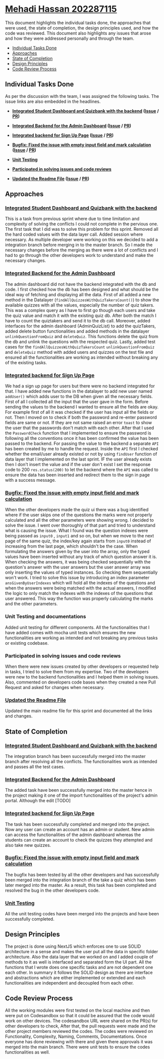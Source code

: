 # [Mehadi Hassan 202287115](https://github.com/mehadihn)

This document highlights the individual tasks done, the approaches that were used, the state of completion, the design principles used, and how the code was reviewed. This document also highlights any issues that arose and how they were addressed personally and through the team.

- [Individual Tasks Done](#individual-tasks-done)
- [Approaches](#approaches)
- [State of Completion](#state-of-completion)
- [Design Principles](#design-principles)
- [Code Review Process](#code-review-process)

## Individual Tasks Done

As per the discussion with the team, I was assigned the following tasks. The issue links are also embedded in the headlines.

- **[Integrated Student Dashboard and Quizbank with the backend](#integrated-student-dashboard-and-quizbank-with-the-backend) ([Issue](https://github.com/MUN-COMP6905/project-hteam/issues/120) / [PR](https://github.com/MUN-COMP6905/project-hteam/pull/135))** 

- **[Integrated Backend for the Admin Dashboard](#integrated-backend-for-the-admin-dashboard) ([Issue](https://github.com/MUN-COMP6905/project-hteam/issues/153) / [PR](https://github.com/MUN-COMP6905/project-hteam/pull/154))**

- **[Integrated backend for Sign Up Page](#integrated-backend-for-sign-up-page) ([Issue](https://github.com/MUN-COMP6905/project-hteam/issues/155) / [PR](https://github.com/MUN-COMP6905/project-hteam/pull/158))**

- **[Bugfix: Fixed the issue with empty input field and mark calculation](#bugfix-fixed-the-issue-with-empty-input-field-and-mark-calculation) ([Issue](https://github.com/MUN-COMP6905/project-hteam/issues/177) / [PR](https://github.com/MUN-COMP6905/project-hteam/pull/180))**

- **[Unit Testing](#unit-testing-and-documentations)**

- **[Participated in solving issues and code reviews](#participated-in-solving-issues-and-code-reviews)**

- **[Updated the Readme File](#updated-the-readme-file) ([Issue](https://github.com/MUN-COMP6905/project-hteam/issues/170) / [PR](https://github.com/MUN-COMP6905/project-hteam/pull/172))**

## Approaches

### [Integrated Student Dashboard and Quizbank with the backend](https://github.com/MUN-COMP6905/project-hteam/pull/135)

This is a task from previous sprint where due to time limitation and complexity of solving the conflicts I could not complete in the pervious one. The first task that I did was to solve this problem for this sprint. Removed all the hard coded values with the data layer call. Added session where necessary. As multiple developer were working on this we decided to add a integration branch before merging in to the master branch. So I made the necessary changes before the merging as there were a lot of conflicts and I had to go through the other developers work to understand and make the necessary changes.

### [Integrated Backend for the Admin Dashboard](https://github.com/MUN-COMP6905/project-hteam/pull/154)

The admin dashboard did not have the backend integrated with the db and code. I first checked how the db has been designed and what should be the ideal way of fetching and displaying all the data. First of all added a new method in the Datalayer (`findAllQuizzesWithQuizTakersCount()`) to show the available quizzes with all the values, especially the number of quiz takers. This was a complex query as I have to first go though each users and take the quiz value and match it with the existing quiz db. After both the match I have to count the quiztakers and send it to the db call. Moreover, added interfaces for the admin dashboard (AdminQuizList) to add the quizTakers, added delete button functionalities and added methods in the datalayer `unlinkQuestionFromQuiz` and `deleteQuiz`. This functions delete the quiz from the db and unlink the questions with the respected quiz. Lastly, added test cases for the `findAllQuizzesWithQuizTakersCount` `unlinkQuestionFromQuiz` and `deleteQuiz` method with added users and quizzes on the test file and ensured all the functionalities are working as intended without breaking any of the existing tasks.

### [Integrated backend for Sign Up Page](https://github.com/MUN-COMP6905/project-hteam/pull/158)

We had a sign up page for users but there were no backend integrated for that. I have added new functions in the datalayer to add new user named `addUser()` which adds user to the DB when given all the necessary fields. First of all I collected all the input that the user gave in the form. Before sending the values to the backend I wanted to ensure all the fields are okay. For example first of all it was checked if the user has input all the fields or not. Then I moved on to check if both the password and re-enter password fields are same or not. If they are not same raised an error `toast` to show the user that the passwords don't match with each other. After that I used the `PasswordCheck` function that I implemented to ensure the password is following all the conventions once it has been confirmed the value has been passed to the backend. For passing the value to the backend a separate `API` has been created by me to handle the request. Inside the `API` first I checked whether the email/user already existed or not by using `findUser` function of data layer that I implemented on the last sprint. IF the user already exists then I don't insert the value and if the user don't exist I set the response code to 200 `res.status(200)` to let the backend where the `API` was called to ensure the data has been inserted and redirect them to the sign in page with a success message.

### [Bugfix: Fixed the issue with empty input field and mark calculation](https://github.com/MUN-COMP6905/project-hteam/pull/180)

When the other developers made the quiz ui there was a bug identified where if the user skips one of the questions the marks were not properly calculated and all the other parameters were showing wrong. I decided to solve the issue. I went over thoroughly of that part and tried to understand what is causing the issue. What I found was the question indexes were being passed as `input0` , `input1` and so on, but when we move to the next page of the same quiz, the index/key again starts from `input0` instead of increasing from the last page, which shouldn't be the case.  When formulating the answers given by the user into the array, only the typed values have been inserted without any track of which question answer it is.  When checking the answers, it was being checked sequentially with the question's answer with the user answers but the user answer array was only inserting the values of typed instances. So checking them sequentially won't work. I tried to solve this issue by introducing an index parameter `ansGivenByUserIndexes` which will hold all the indexes of the questions and when the answers were being matched with the actual answers, I modified the logic to only match the indexes with the indexes of the questions that user answered. This way the function was properly calculating the marks and the other parameters.

### Unit Testing and documentations

Added unit testing for different components. All the functionalities that I have added comes with mocha unit tests which ensures the new functionalities are working as intended and not breaking any previous tasks or existing codebase.

### Participated in solving issues and code reviews

When there were new issues created by other developers or requested help in tasks, I tried to solve them from my expertise. Two of the developers were new to the backend functionalities and I helped them in solving issues. Also, commented on developers code bases when they created a new Pull Request and asked for changes when necessary.

### [Updated the Readme File](https://github.com/MUN-COMP6905/project-hteam/pull/172)

Updated the main readme file for this sprint and documented all the links and changes. 

## State of Completion

### [Integrated Student Dashboard and Quizbank with the backend](#integrated-student-dashboard-and-quizbank-with-the-backend)

The integration branch has been successfully merged into the master branch after resolving all the conflicts. The functionalities work as intended and passes all the test cases.

### [Integrated Backend for the Admin Dashboard](#integrated-backend-for-the-admin-dashboard)

The added task have been successfully merged into the master hence in the project making it one of the import functionalities of the project's admin portal. Although the edit [TODO]

### [Integrated backend for Sign Up Page](#integrated-backend-for-sign-up-page)

The task has been successfully completed and merged into the project. Now any user can create an account has an admin or student. New admin can access the functionalities of the admin dashboard whereas the students can create an account to check the quizzes they attempted and also take new quizzes.

### [Bugfix: Fixed the issue with empty input field and mark calculation](#bugfix-fixed-the-issue-with-empty-input-field-and-mark-calculation)

The bugfix has been tested by all the other developers and has successfully been merged into the integration branch of the take a quiz which has been later merged into the master. As a result, this task has been completed and resolved the bug in the other developers code.

### [Unit Testing](#unit-testing-and-documentations)

All the unit testing codes have been merged into the projects and have been successfully completed.

## Design Principles

The project is done using NextJS which enforces one to use SOLID architecture in a sense and makes the user put all the data in specific folder architecture. Also the data layer that we worked on and I added couple of methods to it as well is interfaced and separated form the UI part. All the functions that I wrote does one specific tasks and are not dependent one each other. In summary it follows the SOLID design as there are interface and abstractions which are either implemented or extended and each functionalities are independent and decoupled from each other.

## Code Review Process

All the working modules were first tested on the local machine and then were put on Codesandbox so that it could be assured that the code would work on other devices. The codesandbox URL were shared on the PR(s) for other developers to check, After that, the pull requests were made and the other project members reviewed the codes. The codes were reviewed on Functionality, Complexity, Naming, Comments, Documentations. Once everyone has done reviewing with there and given there approvals it was merged into the main branch. There were unit tests to ensure the codes functionalities as well.
